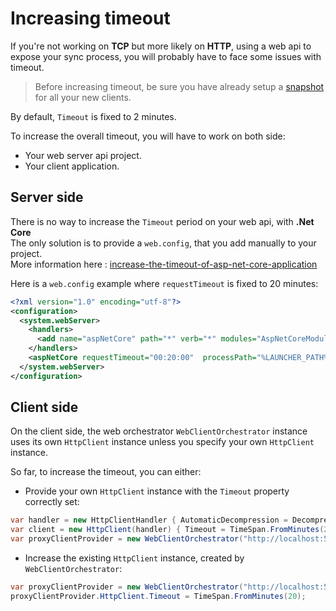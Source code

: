 # Increasing timeout

If you're not working on **TCP** but more likely on **HTTP**, using a web api to expose your sync process, you will probably have to face some issues with timeout.  

> Before increasing timeout, be sure you have already setup a [snapshot](./Snapshot) for all your new clients.

By default, `Timeout` is fixed to 2 minutes.

To increase the overall timeout, you will have to work on both side: 
- Your web server api project.
- Your client application.

## Server side
There is no way to increase the `Timeout` period on your web api, with **.Net Core**   
The only solution is to provide a `web.config`, that you add manually to your project.  
More information here : [increase-the-timeout-of-asp-net-core-application](https://medium.com/aspnetcore/increase-the-timeout-of-asp-net-core-application-9a7b4f6deebf)

Here is a `web.config` example where `requestTimeout` is fixed to 20 minutes:
``` xml
<?xml version="1.0" encoding="utf-8"?>
<configuration>
  <system.webServer>
    <handlers>
      <add name="aspNetCore" path="*" verb="*" modules="AspNetCoreModule" resourceType="Unspecified"/>
    </handlers>
    <aspNetCore requestTimeout="00:20:00"  processPath="%LAUNCHER_PATH%" arguments="%LAUNCHER_ARGS%" stdoutLogEnabled="false" stdoutLogFile=".\logs\stdout" forwardWindowsAuthToken="false"/>
  </system.webServer>
</configuration>
```

## Client side

On the client side, the web orchestrator `WebClientOrchestrator` instance uses its own `HttpClient` instance unless you specify your own `HttpClient` instance.

So far, to increase the timeout, you can either:

* Provide your own `HttpClient` instance with the `Timeout` property correctly set:
``` cs
var handler = new HttpClientHandler { AutomaticDecompression = DecompressionMethods.GZip };
var client = new HttpClient(handler) { Timeout = TimeSpan.FromMinutes(20) };
var proxyClientProvider = new WebClientOrchestrator("http://localhost:52288/api/Sync", null, null, client);
```
* Increase the existing `HttpClient` instance, created by `WebClientOrchestrator`:
``` cs
var proxyClientProvider = new WebClientOrchestrator("http://localhost:52288/api/Sync");
proxyClientProvider.HttpClient.Timeout = TimeSpan.FromMinutes(20);

```
